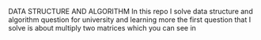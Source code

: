DATA STRUCTURE AND ALGORITHM
In this repo I solve data structure and algorithm question for university and learning more 
the first question that I solve is about multiply two matrices which you can see in

